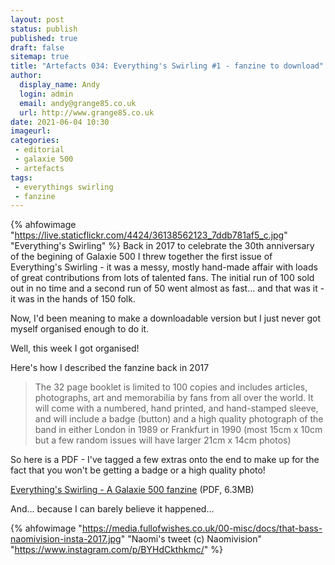 ```yaml
---
layout: post
status: publish
published: true 
draft: false
sitemap: true
title: "Artefacts 034: Everything's Swirling #1 - fanzine to download"
author:
  display_name: Andy
  login: admin
  email: andy@grange85.co.uk
  url: http://www.grange85.co.uk
date: 2021-06-04 10:30
imageurl: 
categories:
 - editorial
 - galaxie 500
 - artefacts
tags:
 - everythings swirling
 - fanzine
---
```

{% ahfowimage "https://live.staticflickr.com/4424/36138562123_7ddb781af5_c.jpg" "Everything's Swirling" %}
Back in 2017 to celebrate the 30th anniversary of the begining of Galaxie 500 I threw together the first issue of Everything's Swirling - it was a messy, mostly hand-made affair with loads of great contributions from lots of talented fans. The initial run of 100 sold out in no time and a second run of 50 went almost as fast... and that was it - it was in the hands of 150 folk.

Now, I'd been meaning to make a downloadable version but I just never got myself organised enough to do it.

Well, this week I got organised!

Here's how I described the fanzine back in 2017

> The 32 page booklet is limited to 100 copies and includes articles, photographs, art and memorabilia by fans from all over the world. It will come with a numbered, hand printed, and hand-stamped sleeve, and will include a badge (button) and a high quality photograph of the band in either London in 1989 or Frankfurt in 1990 (most 15cm x 10cm but a few random issues will have larger 21cm x 14cm photos)

So here is a PDF - I've tagged a few extras onto the end to make up for the fact that you won't be getting a badge or a high quality photo!

[Everything's Swirling - A Galaxie 500 fanzine](https://media.fullofwishes.co.uk/00-misc/docs/everythings-swirling-fanzine-01-web.pdf) (PDF, 6.3MB)

And... because I can barely believe it happened...

{% ahfowimage "https://media.fullofwishes.co.uk/00-misc/docs/that-bass-naomivision-insta-2017.jpg" "Naomi's tweet (c) Naomivision" "https://www.instagram.com/p/BYHdCkthkmc/" %}


